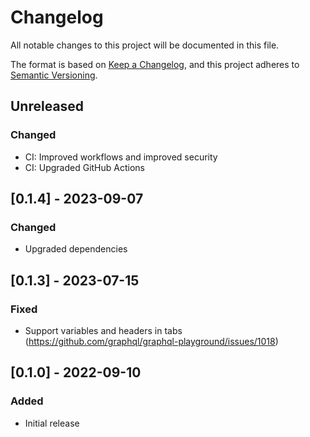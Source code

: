 # Changelog

All notable changes to this project will be documented in this file.

The format is based on [Keep a Changelog](https://keepachangelog.com/en/1.0.0/),
and this project adheres to [Semantic Versioning](https://semver.org/spec/v2.0.0.html).

## Unreleased

### Changed

- CI: Improved workflows and improved security
- CI: Upgraded GitHub Actions

## [0.1.4] - 2023-09-07

### Changed

- Upgraded dependencies

## [0.1.3] - 2023-07-15

### Fixed

- Support variables and headers in tabs (https://github.com/graphql/graphql-playground/issues/1018)

## [0.1.0] - 2022-09-10

### Added

- Initial release
